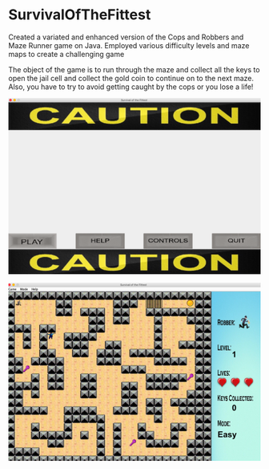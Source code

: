 # SurvivalOfTheFittest

Created a variated and enhanced version of the Cops and Robbers and Maze Runner game on Java. Employed various difficulty levels and maze maps to create a challenging game

The object of the game is to run through the maze and collect all the keys to open the jail cell and collect the gold coin to continue on to the next maze. Also, you have to try to avoid getting caught by the cops or you lose a life!

![alt text](https://github.com/tufayldhalla/SurvivalOfTheFittest/blob/master/Homepage.png)

![alt text](https://github.com/tufayldhalla/SurvivalOfTheFittest/blob/master/Gameplay.png)

